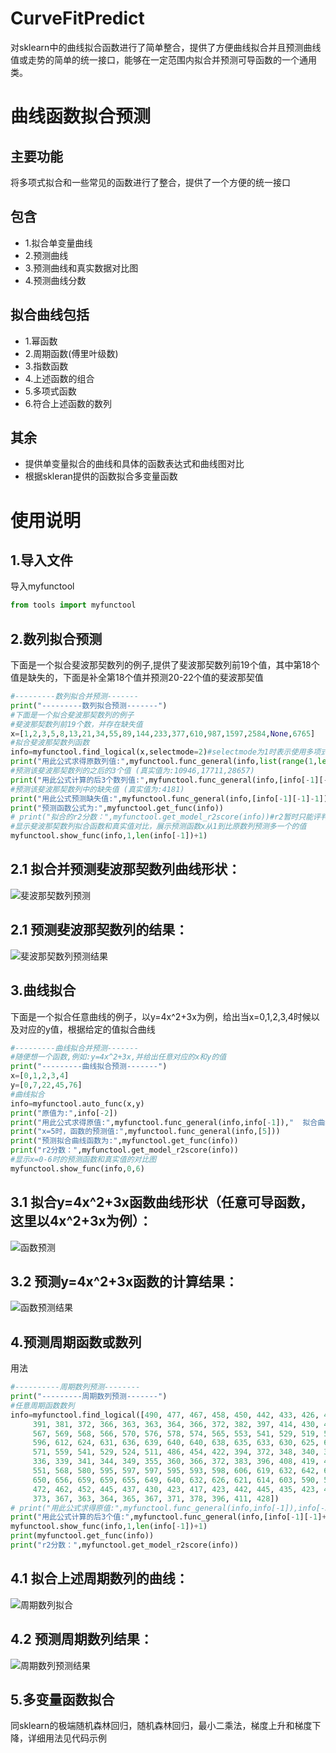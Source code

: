 # CurveFitPredict
对sklearn中的曲线拟合函数进行了简单整合，提供了方便曲线拟合并且预测曲线值或走势的简单的统一接口，能够在一定范围内拟合并预测可导函数的一个通用类。

曲线函数拟合预测
====
主要功能
----
将多项式拟合和一些常见的函数进行了整合，提供了一个方便的统一接口

包含
----
* 1.拟合单变量曲线
* 2.预测曲线
* 3.预测曲线和真实数据对比图
* 4.预测曲线分数

拟合曲线包括
---
* 1.幂函数
* 2.周期函数(傅里叶级数)
* 3.指数函数
* 4.上述函数的组合
* 5.多项式函数
* 6.符合上述函数的数列

其余
---
* 提供单变量拟合的曲线和具体的函数表达式和曲线图对比
* 根据skleran提供的函数拟合多变量函数

使用说明
====
1.导入文件
----
导入myfunctool
````python
from tools import myfunctool
````
2.数列拟合预测
----
下面是一个拟合斐波那契数列的例子,提供了斐波那契数列前19个值，其中第18个值是缺失的，下面是补全第18个值并预测20-22个值的斐波那契值
````python
#---------数列拟合并预测-------
print("---------数列拟合预测-------")
#下面是一个拟合斐波那契数列的例子
#斐波那契数列前19个数，并存在缺失值
x=[1,2,3,5,8,13,21,34,55,89,144,233,377,610,987,1597,2584,None,6765]
#拟合斐波那契数列函数
info=myfunctool.find_logical(x,selectmode=2)#selectmode为1时表示使用多项式函数拟合，selectmode=2表示利用整合的函数拟合，selectmode=3表示自动判断二者拟合效果并给出拟合范围内最好的值，默认为3
print("用此公式求得原数列值:",myfunctool.func_general(info,list(range(1,len(info[-1])+1))),"  拟合得分:",info[-3])
#预测该斐波那契数列的之后的3个值 (真实值为:10946,17711,28657)
print("用此公式计算的后3个数列值:",myfunctool.func_general(info,[info[-1][-1]+1,info[-1][-1]+2,info[-1][-1]+3]))
#预测该斐波那契数列中的缺失值 (真实值为:4181)
print("用此公式预测缺失值:",myfunctool.func_general(info,[info[-1][-1]-1]))
print("预测函数公式为:",myfunctool.get_func(info))
# print("拟合的r2分数：",myfunctool.get_model_r2score(info))#r2暂时只能评判不存在缺失值的函数
#显示斐波那契数列拟合函数和真实值对比，展示预测函数x从1到比原数列预测多一个的值
myfunctool.show_func(info,1,len(info[-1])+1)
````
2.1 拟合并预测斐波那契数列曲线形状：
----
![斐波那契数列预测](https://files-cdn.cnblogs.com/files/halone/1.bmp)  

2.1 预测斐波那契数列的结果：
----
![斐波那契数列预测结果](https://files-cdn.cnblogs.com/files/halone/2.bmp)  

3.曲线拟合
----
下面是一个拟合任意曲线的例子，以y=4x^2+3x为例，给出当x=0,1,2,3,4时候以及对应的y值，根据给定的值拟合曲线
````python
#---------曲线拟合并预测-------
#随便想一个函数,例如:y=4x^2+3x,并给出任意对应的x和y的值
print("---------曲线拟合预测-------")
x=[0,1,2,3,4]
y=[0,7,22,45,76]
#曲线拟合
info=myfunctool.auto_func(x,y)
print("原值为:",info[-2])
print("用此公式求得原值:",myfunctool.func_general(info,info[-1]),"  拟合曲线函数得分：",info[-3])
print("x=5时，函数的预测值:",myfunctool.func_general(info,[5]))
print("预测拟合曲线函数为:",myfunctool.get_func(info))
print("r2分数：",myfunctool.get_model_r2score(info))
#显示x=0-6时的预测函数和真实值的对比图
myfunctool.show_func(info,0,6)
````
3.1 拟合y=4x^2+3x函数曲线形状（任意可导函数，这里以4x^2+3x为例）：
----
![函数预测](https://files-cdn.cnblogs.com/files/halone/3.bmp)  

3.2 预测y=4x^2+3x函数的计算结果：
----
![函数预测结果](https://files-cdn.cnblogs.com/files/halone/4.bmp)  

4.预测周期函数或数列
----
用法
````python
#----------周期数列预测--------
print("---------周期数列预测-------")
#任意周期函数数列
info=myfunctool.find_logical([490, 477, 467, 458, 450, 442, 433, 426, 419, 413, 411, 428, 445, 441, 434, 436, 446, 442, 427, 414, 402,
     391, 381, 372, 366, 363, 363, 364, 366, 372, 382, 397, 414, 430, 444, 460, 481, 502, 522, 539, 551, 561,
     567, 569, 568, 566, 570, 576, 578, 574, 565, 553, 541, 529, 519, 507, 496, 486, 494, 528, 551, 563, 576,
     596, 612, 624, 631, 636, 639, 640, 640, 638, 635, 633, 630, 625, 620, 615, 609, 603, 597, 590, 584, 578,
     571, 559, 541, 529, 524, 511, 486, 454, 422, 394, 372, 348, 340, 335, 334, 332, 332, 332, 332, 332, 333,
     336, 339, 341, 344, 349, 355, 360, 366, 372, 383, 396, 408, 419, 432, 448, 463, 473, 482, 493, 511, 530,
     551, 568, 580, 595, 597, 597, 595, 593, 598, 606, 619, 632, 642, 653, 659, 658, 653, 645, 640, 641, 643,
     650, 656, 659, 659, 655, 649, 640, 632, 626, 621, 614, 603, 590, 575, 564, 550, 530, 519, 507, 495, 484,
     472, 462, 452, 445, 437, 430, 423, 417, 423, 442, 445, 435, 423, 422, 431, 436, 428, 413, 401, 390, 381,
     373, 367, 363, 364, 365, 367, 371, 378, 396, 411, 428])
# print("用此公式求得原值:",myfunctool.func_general(info,info[-1]),info[-3])
print("用此公式计算的后3个值:",myfunctool.func_general(info,[info[-1][-1]+1,info[-1][-1]+2,info[-1][-1]+3]))
myfunctool.show_func(info,1,len(info[-1])+1)
print(myfunctool.get_func(info))
print("r2分数：",myfunctool.get_model_r2score(info))
````
4.1 拟合上述周期数列的曲线：
----
![周期数列拟合](https://files-cdn.cnblogs.com/files/halone/5.bmp)  

4.2 预测周期数列结果：
----
![周期数列预测结果](https://files-cdn.cnblogs.com/files/halone/6.bmp)  

5.多变量函数拟合
-----
同sklearn的极端随机森林回归，随机森林回归，最小二乘法，梯度上升和梯度下降，详细用法见代码示例
